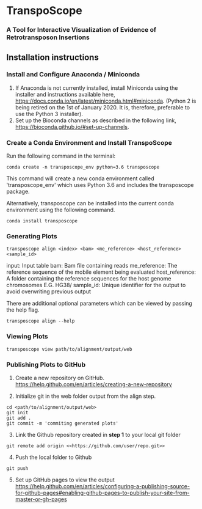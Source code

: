# TranspoScope
### A Tool for Interactive Visualization of Evidence of Retrotransposon Insertions

## Installation instructions 

### Install and Configure Anaconda / Miniconda
1. If Anaconda is not currently installed, install Miniconda using the installer and instructions available here, https://docs.conda.io/en/latest/miniconda.html#miniconda. (Python 2 is being retired on the 1st of January 2020.  It is, therefore, preferable to use the Python 3 installer).
2. Set up the Bioconda channels as described in the following link, https://bioconda.github.io/#set-up-channels.

### Create a Conda Environment and Install TranspoScope
Run the following command in the terminal:
```console
conda create -n transposcope_env python=3.6 transposcope
```
This command will create a new conda environment called 'transposcope_env' which uses Python 3.6 and includes the transposcope package.

Alternatively, transposcope can be installed into the current conda environment using the following command.
```console
conda install transposcope
```
### Generating Plots

```console
transposcope align <index> <bam> <me_reference> <host_reference> <sample_id>
```
input:          Input table
bam:            Bam file containing reads
me_reference:   The reference sequence of the mobile element being evaluated
host_reference: A folder containing the reference sequences for the host genome chromosomes E.G. HG38/
sample_id:      Unique identifier for the output to avoid overwriting previous output


There are additional optional parameters which can be viewed by passing the help flag.
```console
transposcope align --help
```

### Viewing Plots

```console
transposcope view path/to/alignment/output/web
```

### Publishing Plots to GitHub

1. Create a new repository on GitHub.
https://help.github.com/en/articles/creating-a-new-repository

2. Initialize git in the web folder output from the align step.
```console
cd <path/to/alignment/output/web>
git init
git add .
git commit -m 'commiting generated plots'
```

3. Link the Github repository created in **step 1** to your local git folder
```console
git remote add origin <<https://github.com/user/repo.git>>
```

4. Push the local folder to Github
```console
git push
```

5. Set up GitHub pages to view the output
https://help.github.com/en/articles/configuring-a-publishing-source-for-github-pages#enabling-github-pages-to-publish-your-site-from-master-or-gh-pages


